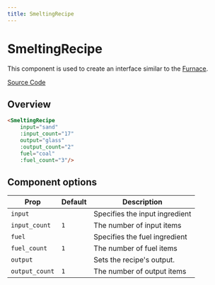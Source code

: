 ```yaml
---
title: SmeltingRecipe
---
```


# SmeltingRecipe

This component is used to create an interface similar to the [Furnace](https://minecraft.wiki/w/Furnace).

[Source Code](https://github.com/legopitstop/docs.lpsmods.dev/edit/main/docs/.vitepress/components/SmeltingRecipe.vue)

## Overview

<SmeltingRecipe
    input="sand"
    :input_count="17"
    output="glass"
    :output_count="2"
    fuel="coal"
    :fuel_count="3"/>

```md
<SmeltingRecipe
    input="sand"
    :input_count="17"
    output="glass"
    :output_count="2"
    fuel="coal"
    :fuel_count="3"/>
```

## Component options

| Prop           | Default | Description                    |
| -------------- | ------- | ------------------------------ |
| `input`        |         | Specifies the input ingredient |
| `input_count`  | `1`     | The number of input items      |
| `fuel`         |         | Specifies the fuel ingredient  |
| `fuel_count`   | `1`     | The number of fuel items       |
| `output`       |         | Sets the recipe's output.      |
| `output_count` | `1`     | The number of output items     |
